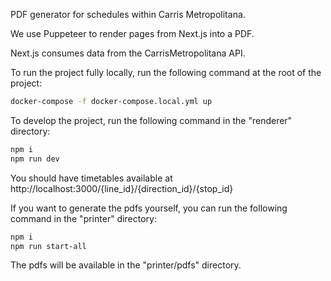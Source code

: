 PDF generator for schedules within Carris Metropolitana.

We use Puppeteer to render pages from Next.js into a PDF.

Next.js consumes data from the CarrisMetropolitana API.

To run the project fully locally, run the following command at the root of the project:
```bash
docker-compose -f docker-compose.local.yml up
```

To develop the project, run the following command in the "renderer" directory:
```bash
npm i
npm run dev
```
You should have timetables available at http://localhost:3000/{line_id}/{direction_id}/{stop_id}

If you want to generate the pdfs yourself, you can run the following command in the "printer" directory:
```bash
npm i
npm run start-all
```
The pdfs will be available in the "printer/pdfs" directory.